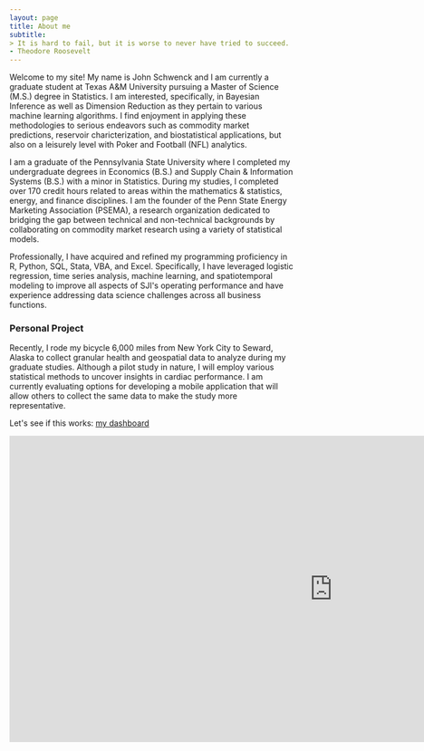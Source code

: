 ```yaml
---
layout: page
title: About me
subtitle: 
> It is hard to fail, but it is worse to never have tried to succeed.
- Theodore Roosevelt
---
```


Welcome to my site! My name is John Schwenck and I am currently a graduate student at Texas A&M University pursuing a Master of Science (M.S.) degree in Statistics. I am interested, specifically, in Bayesian Inference as well as Dimension Reduction as they pertain to various machine learning algorithms. I find enjoyment in applying these methodologies to serious endeavors such as commodity market predictions, reservoir charicterization, and biostatistical applications, but also on a leisurely level with Poker and Football (NFL) analytics.

I am a graduate of the Pennsylvania State University where I completed my undergraduate degrees in Economics (B.S.) and Supply Chain & Information Systems (B.S.) with a minor in Statistics. During my studies, I completed over 170 credit hours related to areas within the mathematics & statistics, energy, and finance disciplines. I am the founder of the Penn State Energy Marketing Association (PSEMA), a research organization dedicated to bridging the gap between technical and non-technical backgrounds by collaborating on commodity market research using a variety of statistical models.

Professionally, I have acquired and refined my programming proficiency in R, Python, SQL, Stata, VBA, and Excel. Specifically, I have leveraged logistic regression, time series analysis, machine learning, and spatiotemporal modeling to improve all aspects of SJI's operating performance and have experience addressing data science challenges across all business functions.

### Personal Project
Recently, I rode my bicycle 6,000 miles from New York City to Seward, Alaska to collect granular health and geospatial data to analyze during my graduate studies. Although a pilot study in nature, I will employ various statistical methods to uncover insights in cardiac performance. I am currently evaluating options for developing a mobile application that will allow others to collect the same data to make the study more representative. 

Let's see if this works: [my dashboard](https://app.powerbi.com/reportEmbed?reportId=bf210cab-cfd1-415a-bfbe-c582c3357bc1&autoAuth=true&ctid=68f381e3-46da-47b9-ba57-6f322b8f0da1&config=eyJjbHVzdGVyVXJsIjoiaHR0cHM6Ly93YWJpLXVzLW5vcnRoLWNlbnRyYWwtcmVkaXJlY3QuYW5hbHlzaXMud2luZG93cy5uZXQvIn0%3D) 

<iframe width="1140" height="541.25" src="https://app.powerbi.com/reportEmbed?reportId=bf210cab-cfd1-415a-bfbe-c582c3357bc1&autoAuth=true&ctid=68f381e3-46da-47b9-ba57-6f322b8f0da1&config=eyJjbHVzdGVyVXJsIjoiaHR0cHM6Ly93YWJpLXVzLW5vcnRoLWNlbnRyYWwtcmVkaXJlY3QuYW5hbHlzaXMud2luZG93cy5uZXQvIn0%3D" frameborder="0" allowFullScreen="true"></iframe>
